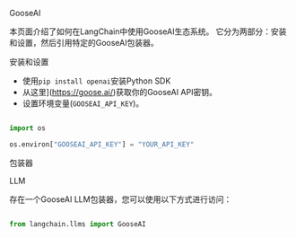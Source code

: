 GooseAI

本页面介绍了如何在LangChain中使用GooseAI生态系统。
它分为两部分：安装和设置，然后引用特定的GooseAI包装器。

安装和设置
- 使用`pip install openai`安装Python SDK
- 从这里](https://goose.ai/)获取你的GooseAI API密钥。
- 设置环境变量(`GOOSEAI_API_KEY`)。

```python

import os

os.environ["GOOSEAI_API_KEY"] = "YOUR_API_KEY"

```


包装器

LLM

存在一个GooseAI LLM包装器，您可以使用以下方式进行访问：
```python

from langchain.llms import GooseAI

```
